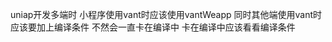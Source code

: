 <!--
 * @Author: zhangdi 1258956799@qq.com
 * @Date: 2022-12-10 23:52:34
 * @LastEditors: zhangdi 1258956799@qq.com
 * @LastEditTime: 2022-12-15 19:43:58
 * @FilePath: /MyBlog/docs/src/vue2/index.md
 * @Description: 这是默认设置,请设置`customMade`, 打开koroFileHeader查看配置 进行设置: https://github.com/OBKoro1/koro1FileHeader/wiki/%E9%85%8D%E7%BD%AE
-->

uniap开发多端时
小程序使用vant时应该使用vantWeapp
同时其他端使用vant时应该要加上编译条件 不然会一直卡在编译中
卡在编译中应该看看编译条件
